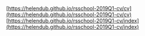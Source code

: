 [https://helendub.github.io/rsschool-2019Q1-cv/cv](https://helendub.github.io/rsschool-2019Q1-cv/cv)
[https://helendub.github.io/rsschool-2019Q1-cv/index](https://helendub.github.io/rsschool-2019Q1-cv/index)

